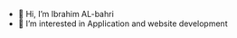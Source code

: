 - 👋 Hi, I’m Ibrahim AL-bahri
- 👀 I’m interested in Application and website development

<!---
alba7ri/alba7ri is a ✨ special ✨ repository because its `README.md` (this file) appears on your GitHub profile.
You can click the Preview link to take a look at your changes.
--->
